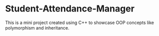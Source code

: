 # Student-Attendance-Manager
This is a mini project created using C++ to showcase OOP concepts like polymorphism and inheritance.
